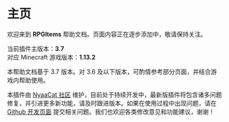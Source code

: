 # 主页

欢迎来到 **RPGItems** 帮助文档。页面内容正在逐步添加中，敬请保持关注。

当前插件主版本：**3.7**  
对应 Minecraft 游戏版本：**1.13.2**

本帮助文档基于 3.7 版本。对 3.6 及以下版本，可酌情参考部分页面，并结合游戏内帮助使用。

本插件由 [NyaaCat 社区](https://github.com/NyaaCat) 维护，目前处于持续开发中，最新版插件将包含诸多问题修复，并引进更多新功能，请及时跟进版本。如果在使用过程中出现问题，请在 [Github 开发页面](https://github.com/NyaaCat/RPGItems-reloaded) 提交相关问题。我们也欢迎各类修改意见和功能建议，谢谢！

